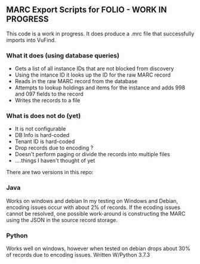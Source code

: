 ## MARC Export Scripts for FOLIO - WORK IN PROGRESS

This code is a work in progress.  It does produce a .mrc file that successfully imports into VuFind.

### What it does (using database queries)
* Gets a list of all instance IDs that are not blocked from discovery
* Using the intance ID it looks up the ID for the raw MARC record 
* Reads in the raw MARC record from the database
* Attempts to lookup holdings and items for the instance and adds 998 and 097 fields to the record
* Writes the records to a file

### What is does not do (yet)
* It is not configurable
* DB Info is hard-coded
* Tenant ID is hard-coded 
* Drop records due to encoding ?
* Doesn't perform paging or divide the records into multiple files
* ....things I haven't thought of yet


There are two versions in this repo:

### Java
Works on windows and debian
In my testing on Windows and Debian, encoding issues occur with about 2% of records.  If the ecoding issues cannot be resolved, one possible work-around is constructing the MARC using the JSON in the source record storage.

### Python
Works well on windows, however when tested on debian drops about 30% of records due to encoding issues. 
Written W/Python 3.7.3


